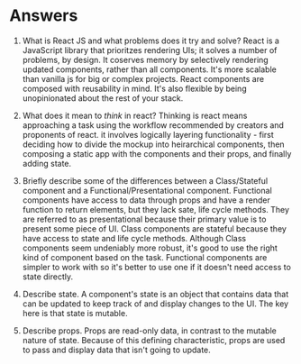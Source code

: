 # Answers

1.  What is React JS and what problems does it try and solve?
    React is a JavaScript library that prioritzes rendering UIs; it solves a number of problems, by design. It coserves memory by selectively rendering updated components, rather than all components. It's more scalable than vanilla js for big or complex projects. React components are composed with reusability in mind. It's also flexible by being unopinionated about the rest of your stack.
2.  What does it mean to _think_ in react?
    Thinking is react means approaching a task using the workflow recommended by creators and proponents of react. it involves logically layering functionality - first deciding how to divide the mockup into heirarchical components, then composing a static app with the components and their props, and finally adding state.

3.  Briefly describe some of the differences between a Class/Stateful component and a Functional/Presentational component.
    Functional components have access to data through props and have a render function to return elements, but they lack sate, life cycle methods. They are referred to as presentational because their primary value is to present some piece of UI. Class components are stateful because they have access to state and life cycle methods. Although Class components seem undeniably more robust, it's good to use the right kind of component based on the task. Functional components are simpler to work with so it's better to use one if it doesn't need access to state directly.

4.  Describe state.
    A component's state is an object that contains data that can be updated to keep track of and display changes to the UI. The key here is that state is mutable.

5.  Describe props.
    Props are read-only data, in contrast to the mutable nature of state. Because of this defining characteristic, props are used to pass and display data that isn't going to update. 